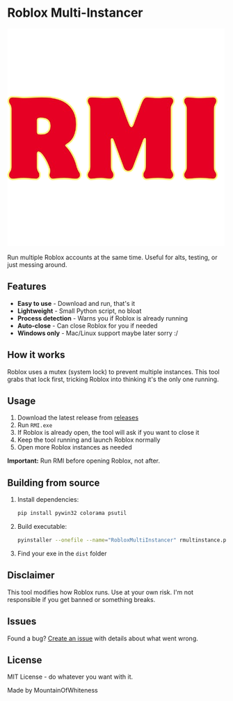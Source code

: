 # Roblox Multi-Instancer

![RMI](rmi.png)

Run multiple Roblox accounts at the same time. Useful for alts, testing, or just messing around.

## Features
- **Easy to use** - Download and run, that's it
- **Lightweight** - Small Python script, no bloat
- **Process detection** - Warns you if Roblox is already running
- **Auto-close** - Can close Roblox for you if needed
- **Windows only** - Mac/Linux support maybe later sorry :/

## How it works
Roblox uses a mutex (system lock) to prevent multiple instances. This tool grabs that lock first, tricking Roblox into thinking it's the only one running.

## Usage
1. Download the latest release from [releases](releases)
2. Run `RMI.exe`
3. If Roblox is already open, the tool will ask if you want to close it
4. Keep the tool running and launch Roblox normally
5. Open more Roblox instances as needed

**Important:** Run RMI before opening Roblox, not after.

## Building from source
1. Install dependencies:
   ```bash
   pip install pywin32 colorama psutil
   ```
2. Build executable:
   ```bash
   pyinstaller --onefile --name="RobloxMultiInstancer" rmultinstance.py
   ```
3. Find your exe in the `dist` folder

## Disclaimer
This tool modifies how Roblox runs. Use at your own risk. I'm not responsible if you get banned or something breaks.

## Issues
Found a bug? [Create an issue](https://github.com/MountainOfWhiteness/Roblox-Multi-Instancer/issues) with details about what went wrong.

## License
MIT License - do whatever you want with it.

Made by MountainOfWhiteness
